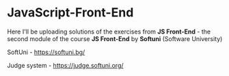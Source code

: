 # JavaScript-Front-End

Here I'll be uploading solutions of the exercises from **JS Front-End** -  the second module of the course **JS Front-End** by **Softuni** (Software University)

SoftUni - https://softuni.bg/

Judge system - https://judge.softuni.org/

